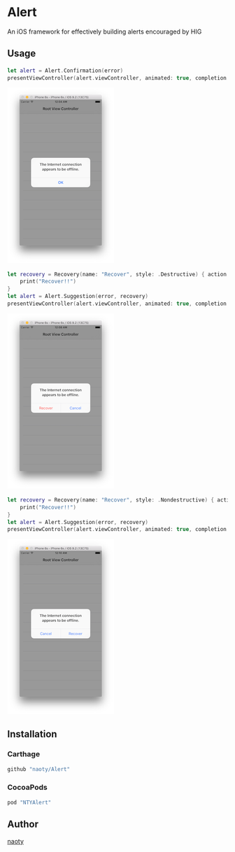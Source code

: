 # Alert

An iOS framework for effectively building alerts encouraged by HIG

## Usage

```swift
let alert = Alert.Confirmation(error)
presentViewController(alert.viewController, animated: true, completion: nil)
```

![confirmation](./images/confirmation.png)

```swift
let recovery = Recovery(name: "Recover", style: .Destructive) { action in
    print("Recover!!")
}
let alert = Alert.Suggestion(error, recovery)
presentViewController(alert.viewController, animated: true, completion: nil)
```

![desructive_suggestion](./images/destructive_suggestion.png)

```swift
let recovery = Recovery(name: "Recover", style: .Nondestructive) { action in
    print("Recover!!")
}
let alert = Alert.Suggestion(error, recovery)
presentViewController(alert.viewController, animated: true, completion: nil)
```

![nondesructive_suggestion](./images/nondestructive_suggestion.png)

## Installation

### Carthage

```rb
github "naoty/Alert"
```

### CocoaPods

```rb
pod "NTYAlert"
```

## Author

[naoty](https://github.com/naoty)

